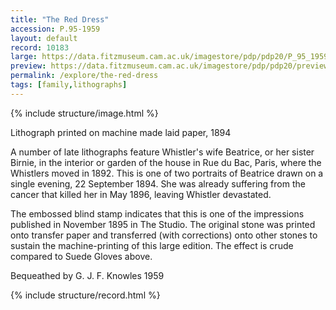 ```yaml
---
title: "The Red Dress"
accession: P.95-1959
layout: default
record: 10183
large: https://data.fitzmuseum.cam.ac.uk/imagestore/pdp/pdp20/P_95_1959.jpg
preview: https://data.fitzmuseum.cam.ac.uk/imagestore/pdp/pdp20/preview_P_95_1959.jpg
permalink: /explore/the-red-dress
tags: [family,lithographs]
---
```

{% include structure/image.html %}

Lithograph printed on machine made laid paper, 1894

A number of late lithographs feature Whistler's wife Beatrice, or her sister Birnie, in the interior or garden of the house in Rue du Bac, Paris, where the Whistlers moved in 1892. This is one of two portraits of Beatrice drawn on a single evening, 22 September 1894. She was already suffering from the cancer that killed her in May 1896, leaving Whistler devastated.

The embossed blind stamp indicates that this is one of the impressions published in November 1895 in The Studio. The original stone was printed onto transfer paper and transferred (with corrections) onto other stones to sustain the machine-printing of this large edition. The effect is crude compared to Suede Gloves above.

Bequeathed by G. J. F. Knowles 1959

{% include structure/record.html %}
